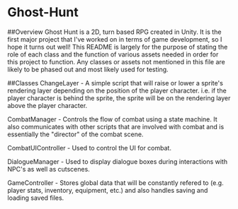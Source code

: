 # Ghost-Hunt

##Overview
Ghost Hunt is a 2D, turn based RPG created in Unity. It is the first major project that I've worked on in terms of game development, so I hope it turns out well! This README is largely for the purpose of stating the role of each class and the function of various assets needed in order for this project to function. Any classes or assets not mentioned in this file are likely to be phased out and most likely used for testing.

##Classes
ChangeLayer - A simple script that will raise or lower a sprite's rendering layer depending on the position of the player character. i.e. if the player character is behind the sprite, the sprite will be on the rendering layer above the player character. 

CombatManager - Controls the flow of combat using a state machine. It also communicates with other scripts that are involved with combat and is essentially the "director" of the combat scene.

CombatUIController - Used to control the UI for combat.

DialogueManager - Used to display dialogue boxes during interactions with NPC's as well as cutscenes.

GameController - Stores global data that will be constantly refered to (e.g. player stats, inventory, equipment, etc.) and also handles saving and loading saved files.
